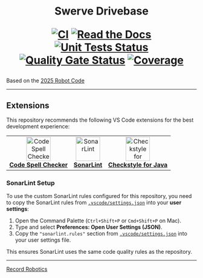 <h1 align="center">
  Swerve Drivebase

  <p align="center">
      <a href="https://github.com/recordrobotics/SwerveDriveBase/actions/workflows/ci.yml"><img alt="CI" src="https://github.com/recordrobotics/SwerveDriveBase/actions/workflows/ci.yml/badge.svg?branch=main"></a>
      <a href="https://docs.recordrobotics.org/"><img alt="Read the Docs" src="https://img.shields.io/readthedocs/2024-control?logo=readthedocs&labelColor=%23556bc2"></a>
      <a href="https://github.com/recordrobotics/SwerveDriveBase/actions/workflows/ci.yml"><img alt="Unit Tests Status" src="https://img.shields.io/github/check-runs/recordrobotics/SwerveDriveBase/main?nameFilter=JUnit%20Test%20Report&logo=gradle&label=tests&labelColor=purple"></a>
      <a href="https://sonarcloud.io/summary/new_code?id=recordrobotics_SwerveDriveBase"><img alt="Quality Gate Status" src="https://sonarcloud.io/api/project_badges/measure?project=recordrobotics_SwerveDriveBase&metric=alert_status"></a>
      <a href="https://sonarcloud.io/summary/new_code?id=recordrobotics_SwerveDriveBase"><img alt="Coverage" src="https://sonarcloud.io/api/project_badges/measure?project=recordrobotics_SwerveDriveBase&metric=coverage"></a>
  </p>
</h1>

Based on the [2025 Robot Code](https://github.com/recordrobotics/2025_Control)

---

## Extensions

This repository recommends the following VS Code extensions for the best development experience:

<table>
  <tr>
    <td align="center">
      <a href="https://marketplace.visualstudio.com/items?itemName=streetsidesoftware.code-spell-checker">
        <img src="https://streetsidesoftware.gallerycdn.vsassets.io/extensions/streetsidesoftware/code-spell-checker/4.2.3/1753028947698/Microsoft.VisualStudio.Services.Icons.Default" width="64" alt="Code Spell Checker"/><br/>
        <b>Code Spell Checker</b>
      </a>
    </td>
    <td align="center">
      <a href="https://marketplace.visualstudio.com/items?itemName=SonarSource.sonarlint-vscode">
        <img src="https://sonarsource.gallerycdn.vsassets.io/extensions/sonarsource/sonarlint-vscode/4.29.0/1755515927519/Microsoft.VisualStudio.Services.Icons.Default" width="64" alt="SonarLint"/><br/>
        <b>SonarLint</b>
      </a>
    </td>
    <td align="center">
      <a href="https://marketplace.visualstudio.com/items?itemName=shengchen.vscode-checkstyle">
        <img src="https://shengchen.gallerycdn.vsassets.io/extensions/shengchen/vscode-checkstyle/1.4.2/1680054146028/Microsoft.VisualStudio.Services.Icons.Default" width="64" alt="Checkstyle for Java"/><br/>
        <b>Checkstyle for Java</b>
      </a>
    </td>
  </tr>
</table>

### SonarLint Setup

To use the custom SonarLint rules configured for this repository, you need to copy the SonarLint rules from [`.vscode/settings.json`](.vscode/settings.json) into your **user settings**:

1. Open the Command Palette (`Ctrl+Shift+P` or `Cmd+Shift+P` on Mac).
2. Type and select **Preferences: Open User Settings (JSON)**.
3. Copy the `"sonarlint.rules"` section from [`.vscode/settings.json`](.vscode/settings.json) into your user settings file.

This ensures SonarLint uses the same code quality rules as the repository.

-------------------------------------------------
[Record Robotics](https://www.recordrobotics.org/)
